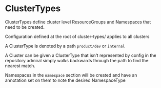 # ClusterTypes

ClusterTypes define cluster level ResourceGroups and Namespaces that need to be created.

Configuration defined at the root of cluster-types/ applies to all clusters

A ClusterType is denoted by a path `product/dev` or `internal`

A Cluster can be given a ClusterType that isn't represented by config in the repository admiral
simply walks backwards through the path to find the nearest match.

Namespaces in the `namespace` section will be created and have an annotation set on them to note the
desired NamespaceType
